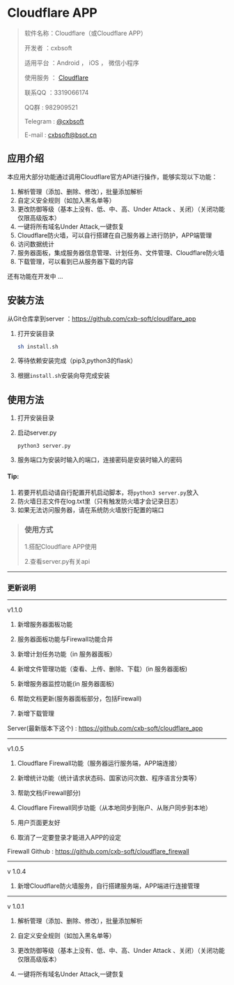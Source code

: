 # Cloudflare APP

> 软件名称：Cloudflare（或Cloudflare APP）
>
> 开发者 ：cxbsoft
>
> 适用平台 ：Android ， iOS ， 微信小程序
>
> 使用服务 ： [Cloudflare](https://cloudflare.com)
>
> 联系QQ ：3319066174
>
> QQ群 : 982909521
>
> Telegram : [@cxbsoft](https://t.me/cxbsoft)
>
> E-mail : cxbsoft@bsot.cn

## 应用介绍

本应用大部分功能通过调用Cloudflare官方API进行操作，能够实现以下功能：

1. 解析管理（添加、删除、修改），批量添加解析
2. 自定义安全规则（如加入黑名单等）
3. 更改防御等级（基本上没有、低、中、高、Under Attack 、关闭）（关闭功能仅限高级版本）
4. 一键将所有域名Under Attack,一键恢复
5. Cloudflare防火墙，可以自行搭建在自己服务器上进行防护，APP端管理
6. 访问数据统计
7. 服务器面板，集成服务器信息管理、计划任务、文件管理、Cloudflare防火墙
8. 下载管理，可以看到已从服务器下载的内容

还有功能在开发中 ...

## 安装方法

从Git仓库拿到server ：https://github.com/cxb-soft/cloudlfare_app

1. 打开安装目录

   ```bash
   sh install.sh
   ```

2. 等待依赖安装完成（pip3,python3的flask）

3. 根据```install.sh```安装向导完成安装

## 使用方法

1. 打开安装目录

2. 启动server.py

   ```shell
   python3 server.py
   ```

3. 服务端口为安装时输入的端口，连接密码是安装时输入的密码

#### Tip:

1. 若要开机启动请自行配置开机启动脚本，将```python3 server.py```放入
2. 防火墙日志文件在log.txt里（只有触发防火墙才会记录日志）
3. 如果无法访问服务器，请在系统防火墙放行配置的端口

> ### 使用方式
>
> 1.搭配Cloudflare APP使用
>
> 2.查看server.py有关api



---

### 更新说明
---

v1.1.0

1. 新增服务器面板功能

2. 服务器面板功能与Firewall功能合并

3. 新增计划任务功能（in 服务器面板）

4. 新增文件管理功能（查看、上传、删除、下载）(in 服务器面板)

5. 新增服务器监控功能(in 服务器面板)

6. 帮助文档更新(服务器面板部分，包括Firewall)

7. 新增下载管理

Server(最新版本下这个) : https://github.com/cxb-soft/cloudflare_app


---

v1.0.5

1. Cloudflare Firewall功能（服务器运行服务端，APP端连接）

2. 新增统计功能（统计请求状态码、国家访问次数、程序语言分类等）

3. 帮助文档(Firewall部分)

4. Cloudflare Firewall同步功能（从本地同步到账户、从账户同步到本地）

5.  用户页面更友好

6. 取消了一定要登录才能进入APP的设定

Firewall Github : https://github.com/cxb-soft/cloudflare_firewall

---

v 1.0.4

1. 新增Cloudflare防火墙服务，自行搭建服务端，APP端进行连接管理
---
v 1.0.1

1. 解析管理（添加、删除、修改），批量添加解析

2. 自定义安全规则（如加入黑名单等）

3. 更改防御等级（基本上没有、低、中、高、Under Attack 、关闭）（关闭功能仅限高级版本）

4. 一键将所有域名Under Attack,一键恢复